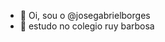 - 👋 Oi, sou o  @josegabrielborges
- 👀 estudo no colegio ruy barbosa


<!---
josegabrielborges/josegabrielborges is a ✨ special ✨ repository because its `README.md` (this file) appears on your GitHub profile.
You can click the Preview link to take a look at your changes.
--->
